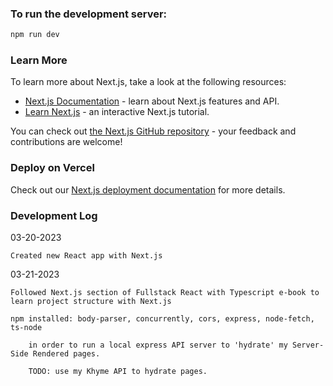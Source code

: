 ### To run the development server:

```bash
npm run dev
```

### Learn More

To learn more about Next.js, take a look at the following resources:

- [Next.js Documentation](https://nextjs.org/docs) - learn about Next.js features and API.
- [Learn Next.js](https://nextjs.org/learn) - an interactive Next.js tutorial.

You can check out [the Next.js GitHub repository](https://github.com/vercel/next.js/) - your feedback and contributions are welcome!

### Deploy on Vercel

Check out our [Next.js deployment documentation](https://nextjs.org/docs/deployment) for more details.

### Development Log

03-20-2023

    Created new React app with Next.js

03-21-2023

    Followed Next.js section of Fullstack React with Typescript e-book to learn project structure with Next.js

    npm installed: body-parser, concurrently, cors, express, node-fetch, ts-node

        in order to run a local express API server to 'hydrate' my Server-Side Rendered pages.

        TODO: use my Khyme API to hydrate pages.
